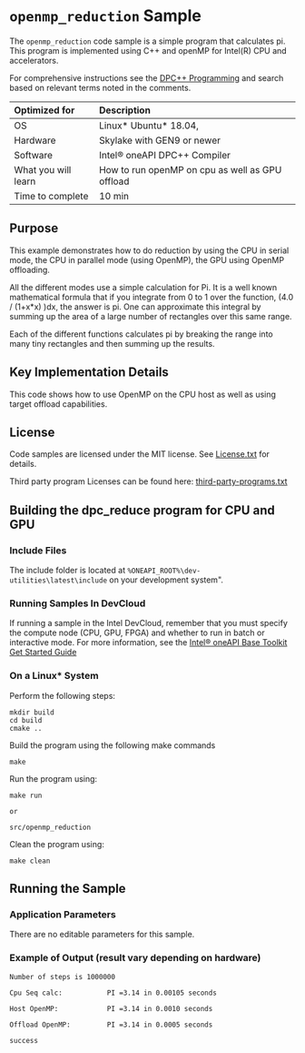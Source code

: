 ﻿# `openmp_reduction` Sample

The `openmp_reduction` code sample is a simple program that calculates pi.  This program is implemented using C++ and openMP for Intel(R) CPU and accelerators.

For comprehensive instructions see the [DPC++ Programming](https://software.intel.com/en-us/oneapi-programming-guide) and search based on relevant terms noted in the comments.


| Optimized for                     | Description
|:---                               |:--- 
| OS	                  | Linux* Ubuntu* 18.04, 
| Hardware	            | Skylake with GEN9 or newer
| Software	            | Intel® oneAPI DPC++ Compiler
| What you will learn   | How to run openMP on cpu as well as GPU offload 
| Time to complete      | 10 min

## Purpose 
This example demonstrates how to do reduction by using the CPU in serial mode, the CPU in parallel mode (using OpenMP), the GPU using OpenMP offloading. 

All the different modes use a simple calculation for Pi. It is a well known mathematical formula that if you integrate from 0 to 1 over the function, (4.0 / (1+x*x) )dx, the answer is pi. One can approximate this integral by summing up the area of a large number of rectangles over this same range.  

Each of the different functions calculates pi by breaking the range into many tiny rectangles and then summing up the results. 

## Key Implementation Details
This code shows how to use OpenMP on the CPU host as well as using target offload capabilities. 

## License
Code samples are licensed under the MIT license. See [License.txt](https://github.com/oneapi-src/oneAPI-samples/blob/master/License.txt) for details.

Third party program Licenses can be found here: [third-party-programs.txt](https://github.com/oneapi-src/oneAPI-samples/blob/master/third-party-programs.txt)

## Building the dpc_reduce program for CPU and GPU

### Include Files  
The include folder is located at `%ONEAPI_ROOT%\dev-utilities\latest\include` on your development system".  

### Running Samples In DevCloud
If running a sample in the Intel DevCloud, remember that you must specify the compute node (CPU, GPU, FPGA) and whether to run in batch or interactive mode. For more information, see the [Intel® oneAPI Base Toolkit Get Started Guide](https://devcloud.intel.com/oneapi/get-started/base-toolkit/)

### On a Linux* System
Perform the following steps:
```
mkdir build 
cd build 
cmake ..
```
Build the program using the following make commands 
```
make
```
Run the program using:
```
make run
``` 
    or 
```
src/openmp_reduction
``` 
Clean the program using:
```
make clean
```

## Running the Sample

### Application Parameters
There are no editable parameters for this sample.

### Example of Output (result vary depending on hardware)

```
Number of steps is 1000000

Cpu Seq calc:           PI =3.14 in 0.00105 seconds

Host OpenMP:            PI =3.14 in 0.0010 seconds

Offload OpenMP:         PI =3.14 in 0.0005 seconds

success
```